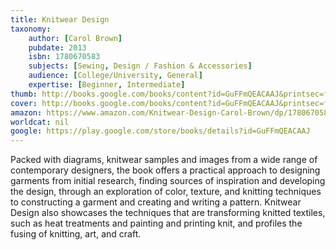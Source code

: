 ```yaml
---
title: Knitwear Design
taxonomy:
	author: [Carol Brown]
	pubdate: 2013
	isbn: 1780670583
	subjects: [Sewing, Design / Fashion & Accessories]
	audience: [College/University, General]
	expertise: [Beginner, Intermediate]
thumb: http://books.google.com/books/content?id=GuFFmQEACAAJ&printsec=frontcover&img=1&zoom=1&imgtk=AFLRE7074Ph8z9Amj39FOFcTruyfEsHWY21uUA51MT4c8WpkSrs1zrCeAsKedGI60WG4AttRdviJ-nJaq6mBS6x7Sbewb0M022nBRh3mvopIKLPWsuaa6ixgxWgG6Bdd8iwmgQuO33Ki&source=gbs_api
cover: http://books.google.com/books/content?id=GuFFmQEACAAJ&printsec=frontcover&img=1&zoom=1&imgtk=AFLRE7074Ph8z9Amj39FOFcTruyfEsHWY21uUA51MT4c8WpkSrs1zrCeAsKedGI60WG4AttRdviJ-nJaq6mBS6x7Sbewb0M022nBRh3mvopIKLPWsuaa6ixgxWgG6Bdd8iwmgQuO33Ki&source=gbs_api
amazon: https://www.amazon.com/Knitwear-Design-Carol-Brown/dp/1780670583/ref=pd_sim_14_4?_encoding=UTF8&pd_rd_i=1780670583&pd_rd_r=8daddcc2-f2c9-11e8-a029-3b664630e258&pd_rd_w=QLTK9&pd_rd_wg=b7EIQ&pf_rd_i=desktop-dp-sims&pf_rd_m=ATVPDKIKX0DER&pf_rd_p=18bb0b78-4200-49b9-ac91-f141d61a1780&pf_rd_r=T1HXS3N5X9ESSMWG0ZDV&pf_rd_s=desktop-dp-sims&pf_rd_t=40701&psc=1&refRID=T1HXS3N5X9ESSMWG0ZDV
worldcat: nil
google: https://play.google.com/store/books/details?id=GuFFmQEACAAJ
---
```

Packed with diagrams, knitwear samples and images from a wide range of contemporary designers, the book offers a practical approach to designing garments from initial research, finding sources of inspiration and developing the design, through an exploration of color, texture, and knitting techniques to constructing a garment and creating and writing a pattern. Knitwear Design also showcases the techniques that are transforming knitted textiles, such as heat treatments and painting and printing knit, and profiles the fusing of knitting, art, and craft.